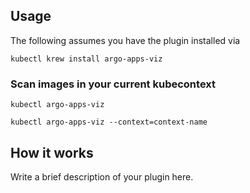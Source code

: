 
## Usage
The following assumes you have the plugin installed via

```shell
kubectl krew install argo-apps-viz
```

### Scan images in your current kubecontext

```shell
kubectl argo-apps-viz
```



```shell
kubectl argo-apps-viz --context=context-name
```

## How it works
Write a brief description of your plugin here.